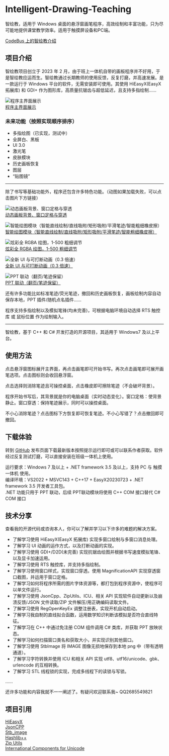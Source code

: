 # Intelligent-Drawing-Teaching
智绘教，适用于 Windows 桌面的悬浮窗画笔程序，高效绘制和丰富功能，只为尽可能地提供课堂教学效率。适用于触摸屏设备和PC端。

[CodeBus 上的智绘教介绍](https://codebus.cn/alancrl/intelligent-painting-teaching)

## 项目介绍
智绘教项目创立于 2023 年 2 月，由于班上一体机自带的画板程序并不好用，于是智绘教应运而生。智绘教通过长期教师的使用反馈，反复打磨，并高速发展。是一款运行于 Windows 平台的软件，无需安装即可使用。其使用 HiEasyX(EasyX 拓展库) 和 GDI+ 作为图形库，高质量抗锯齿与超低延迟，且支持多指绘制……

![程序主界面展示](https://codebus.cn/f/r/96d6e4c3-0033-4945-bdf5-7845cab75f40/1.png)  
[程序主界面展示](https://codebus.cn/f/r/96d6e4c3-0033-4945-bdf5-7845cab75f40/1.png)  

### 未来功能（按照实现顺序排序）
- 多指绘图（已实现，测试中）
- 全屏白、黑板
- UI 3.0
- 激光笔
- 皮肤模块
- 历史画板恢复
- 图层
- “贴图镜”

---

除了书写等基础功能外，程序还包含许多特色功能。（动图如果加载失败，可以点击图片下方链接）  

![动态画板背景、窗口定格与穿透](https://codebus.cn/f/r/96d6e4c3-0033-4945-bdf5-7845cab75f40/2.gif)  
[动态画板背景、窗口定格与穿透](https://codebus.cn/f/r/96d6e4c3-0033-4945-bdf5-7845cab75f40/2.gif)  

![智能绘图模块（智能直线绘制/直线吸附/矩形吸附/平滑笔迹/智能粗细橡皮擦）](https://codebus.cn/f/r/96d6e4c3-0033-4945-bdf5-7845cab75f40/3.gif)  
[智能绘图模块（智能直线绘制/直线吸附/矩形吸附/平滑笔迹/智能粗细橡皮擦）](https://codebus.cn/f/r/96d6e4c3-0033-4945-bdf5-7845cab75f40/3.gif)  

![炫彩全 RGBA 绘图，1-500 粗细调节](https://codebus.cn/f/r/96d6e4c3-0033-4945-bdf5-7845cab75f40/4.gif)  
[炫彩全 RGBA 绘图，1-500 粗细调节](https://codebus.cn/f/r/96d6e4c3-0033-4945-bdf5-7845cab75f40/4.gif)  

![全新 UI 与可打断动画（0.3 倍速）](https://codebus.cn/f/r/96d6e4c3-0033-4945-bdf5-7845cab75f40/5.gif)  
[全新 UI 与可打断动画（0.3 倍速）](https://codebus.cn/f/r/96d6e4c3-0033-4945-bdf5-7845cab75f40/5.gif)  

![PPT 联动（翻页/笔迹保留）](https://codebus.cn/f/r/96d6e4c3-0033-4945-bdf5-7845cab75f40/6.gif)  
[PPT 联动（翻页/笔迹保留）](https://codebus.cn/f/r/96d6e4c3-0033-4945-bdf5-7845cab75f40/6.gif)  

还有许多功能比如标准笔迹/荧光笔迹，撤回和历史画板恢复，画板绘制内容自动保存本地，PPT 插件/随机点名插件……

程序支持多指绘制以及模拟笔锋(均未完善)，可根据电脑环境自动选择 RTS 触控库 或 鼠标位置 作为绘制输入。

---

智绘教，基于 C++ 和 C# 开发打造的开源项目，其适用于 Windows7 及以上平台。

## 使用方法

点击悬浮窗图标展开主界面，再点击画笔即可开始书写。再次点击画笔即可展开画笔选项。点击图标则会收回悬浮窗。

点击选择则消除笔迹且可操控桌面，点击橡皮即可擦除笔迹（不会破坏背景）。

程序开始书写后，其背景就是你的电脑桌面（实时动态变化）。窗口定格：使背景静止。窗口穿透：保持笔迹展示，同时可以操控桌面。

不小心消除笔迹？点击图标下方恢复即可恢复笔迹。不小心写错了？点击撤回即可撤回。

## 下载体验

转到 [GitHub](https://github.com/Alan-CRL/Intelligent-Drawing-Teaching/releases) 发布页面下载最新版本按照提示运行即可或可以联系作者获取。软件经过反复测试打磨，可以直接安装在班级一体机上使用。

运行要求：Windows 7 及以上 + .NET framework 3.5 及以上，支持 PC 与 触摸一体机 使用。  
编译环境：VS2022 + MSVC143 + C++17 + EasyX20230723 + .NET framework 3.5 开发者工具包。  
.NET 功能只用于 PPT 联动，后续 PPT联动模块将使用 C++ COM 接口替代 C# COM 接口

## 技术分享

查看我的开源代码或咨询本人，你可以了解并学习以下许多的难题的解决方案。

- 了解学习使用 HiEasyX(EasyX 拓展库) 实现多窗口绘制与多窗口消息处理。
- 了解学习 UI 动画的运作方式，以及打断动画的实现。
- 了解学习使用 GDI+/D2D(未完善) 实现抗锯齿绘图并根据书写速度模拟笔锋、以及显卡加速运用。
- 了解学习使用 RTS 触控库，并支持多指绘制。
- 了解学习使用窗口样式，实现窗口穿透。使用 MagnificationAPI 实现穿透窗口截图，并运用于窗口定格。
- 了解学习如何将程序所需的图片字体资源等，都打包到程序资源中，使程序可以单文件运行。
- 了解学习使用 JsonCpp、ZipUtils、ICU、相关 API 实现软件自动更新以及崩溃反馈/JSON 文件读取/ZIP 文件解压/用正确编码读取文件。
- 了解学习使用 RegOpenKeyEx 调整注册表，实现开机自动启动。
- 了解学习我自制的直线拟合函数，运用数学知识判断该模拟是否符合直线特征。
- 了解学习在 C++ 中通过免注册 COM 组件调用 C# 类库，并获取 PPT 放映状态。
- 了解学习如何扫描窗口类名和获取大小，并实现识别其他窗口。
- 了解学习使用 StbImage 将 IMAGE 图像无损地保存到本地 png 中（带有透明通道）。
- 了解学习字符转换并使用 ICU 和相关 API 实现 utf8、utf16/unicode、gbk、urlencode 的互相转换。
- 了解学习 STL 线程锁的实现，完成多线程下的读锁与写锁。

……

还许多功能和内容我就不一一阐述了。有疑问欢迎联系我~ QQ2685549821

## 项目引用
[HiEasyX](https://github.com/zouhuidong/HiEasyX)  
[JsonCPP](https://github.com/open-source-parsers/jsoncpp)  
[Stb_image](https://github.com/nothings/stb)  
[Hashlib++](https://github.com/aksalj/hashlibpp)  
[Zip Utils](https://www.codeproject.com/Articles/7530/Zip-Utils-Clean-Elegant-Simple-Cplusplus-Win)   
[International Components for Unicode](https://github.com/unicode-org/icu)  
